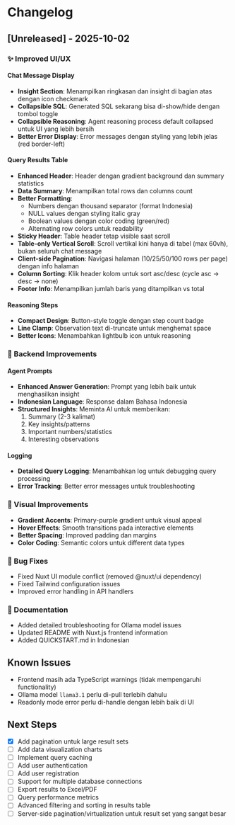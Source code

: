 # Changelog

## [Unreleased] - 2025-10-02

### ✨ Improved UI/UX

#### Chat Message Display
- **Insight Section**: Menampilkan ringkasan dan insight di bagian atas dengan icon checkmark
- **Collapsible SQL**: Generated SQL sekarang bisa di-show/hide dengan tombol toggle
- **Collapsible Reasoning**: Agent reasoning process default collapsed untuk UI yang lebih bersih
- **Better Error Display**: Error messages dengan styling yang lebih jelas (red border-left)

#### Query Results Table
- **Enhanced Header**: Header dengan gradient background dan summary statistics
- **Data Summary**: Menampilkan total rows dan columns count
- **Better Formatting**: 
  - Numbers dengan thousand separator (format Indonesia)
  - NULL values dengan styling italic gray
  - Boolean values dengan color coding (green/red)
  - Alternating row colors untuk readability
- **Sticky Header**: Table header tetap visible saat scroll
- **Table-only Vertical Scroll**: Scroll vertikal kini hanya di tabel (max 60vh), bukan seluruh chat message
- **Client-side Pagination**: Navigasi halaman (10/25/50/100 rows per page) dengan info halaman
- **Column Sorting**: Klik header kolom untuk sort asc/desc (cycle asc → desc → none)
- **Footer Info**: Menampilkan jumlah baris yang ditampilkan vs total

#### Reasoning Steps
- **Compact Design**: Button-style toggle dengan step count badge
- **Line Clamp**: Observation text di-truncate untuk menghemat space
- **Better Icons**: Menambahkan lightbulb icon untuk reasoning

### 🧠 Backend Improvements

#### Agent Prompts
- **Enhanced Answer Generation**: Prompt yang lebih baik untuk menghasilkan insight
- **Indonesian Language**: Response dalam Bahasa Indonesia
- **Structured Insights**: Meminta AI untuk memberikan:
  1. Summary (2-3 kalimat)
  2. Key insights/patterns
  3. Important numbers/statistics
  4. Interesting observations

#### Logging
- **Detailed Query Logging**: Menambahkan log untuk debugging query processing
- **Error Tracking**: Better error messages untuk troubleshooting

### 🎨 Visual Improvements

- **Gradient Accents**: Primary-purple gradient untuk visual appeal
- **Hover Effects**: Smooth transitions pada interactive elements
- **Better Spacing**: Improved padding dan margins
- **Color Coding**: Semantic colors untuk different data types

### 🐛 Bug Fixes

- Fixed Nuxt UI module conflict (removed @nuxt/ui dependency)
- Fixed Tailwind configuration issues
- Improved error handling in API handlers

### 📝 Documentation

- Added detailed troubleshooting for Ollama model issues
- Updated README with Nuxt.js frontend information
- Added QUICKSTART.md in Indonesian

## Known Issues

- Frontend masih ada TypeScript warnings (tidak mempengaruhi functionality)
- Ollama model `llama3.1` perlu di-pull terlebih dahulu
- Readonly mode error perlu di-handle dengan lebih baik di UI

## Next Steps

- [x] Add pagination untuk large result sets
- [ ] Add data visualization charts
- [ ] Implement query caching
- [ ] Add user authentication
- [ ] Add user registration
- [ ] Support for multiple database connections
- [ ] Export results to Excel/PDF
- [ ] Query performance metrics
- [ ] Advanced filtering and sorting in results table
- [ ] Server-side pagination/virtualization untuk result set yang sangat besar
